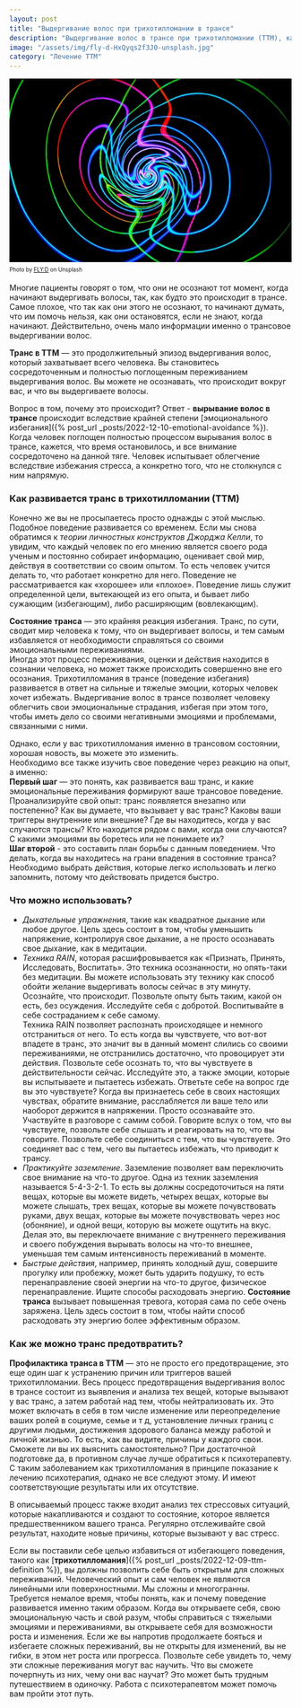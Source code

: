 ```yaml
---
layout: post
title: "Выдергивание волос при трихотилломании в трансе"
description: "Выдергивание волос в трансе при трихотилломании (ТТМ), как развивается, варианты решения проблемы"
image: "/assets/img/fly-d-HxQyqs2f3J0-unsplash.jpg"
category: "Лечение ТТМ"
---
```

<img 
    src="/assets/img/fly-d-HxQyqs2f3J0-unsplash.jpg" 
    alt="Выдергивание волос при трихотилломании в трансе"
    class="mb-0"
/>
<sup><sub>
Photo by <a href="https://unsplash.com/@flyd2069">FLY:D</a> on Unsplash
</sub></sup>

Многие пациенты говорят о том, что они не осознают тот момент, когда начинают выдергивать волосы, так, как будто это происходит в трансе.
Самое плохое, что так как они этого не осознают, то начинают думать, что им помочь нельзя, как они остановятся, если не знают, когда начинают.
Действительно, очень мало информации именно о трансовое выдергивании волос.

**Транс в ТТМ** — это продолжительный эпизод выдергивания волос, который захватывает всего человека. 
Вы становитесь сосредоточенным и полностью поглощенным переживанием выдергивания волос. Вы можете не осознавать, 
что происходит вокруг вас, и что вы выдергиваете волосы.

Вопрос в том, почему это происходит? Ответ - **вырывание волос в трансе** происходит вследствие крайней степени [эмоционального 
избегания]({% post_url _posts/2022-12-10-emotional-avoidance  %}). Когда человек поглощен полностью процессом вырывания волос в трансе, 
кажется, что время остановилось, и все внимание сосредоточено на данной тяге. Человек испытывает облегчение вследствие 
избежания стресса, а конкретно того, что не столкнулся с ним напрямую.

### Как развивается транс в трихотилломании (ТТМ)

Конечно же вы не просыпаетесь просто однажды с этой мыслью. Подобное поведение развивается со временем. 
Если мы снова обратимся к *теории личностных конструктов Джорджа Келли*, то увидим, что каждый человек по его мнению 
является своего рода ученым и постоянно собирает информацию, оценивает свой мир, действуя в соответствии со своим опытом. 
То есть человек учится делать то, что работает конкретно для него. Поведение не рассматривается как «хорошее» или «плохое». 
Поведение лишь служит определенной цели, вытекающей из его опыта, и бывает либо сужающим (избегающим), либо расширяющим (вовлекающим).

**Состояние транса** — это крайняя реакция избегания. Транс, по сути, сводит мир человека к тому, что он выдергивает волосы, 
и тем самым избавляется от необходимости справляться со своими эмоциональными переживаниями.  
Иногда этот процесс переживания, оценки и действия находится в  сознании человека, но может также происходить 
совершенно вне его осознания. Трихотилломания в трансе (поведение избегания) развивается в ответ на сильные и тяжелые эмоции, 
которых человек хочет избежать. Выдергивание волос в трансе позволяет человеку облегчить свои эмоциональные страдания, 
избегая при этом того, чтобы иметь дело со своими негативными эмоциями и проблемами, связанными с ними.

Однако, если у вас трихотилломания именно в трансовом состоянии, хорошая новость, вы можете это изменить.  
Необходимо все также изучить свое поведение через реакцию на опыт, а именно:    
**Первый шаг** — это понять, как развивается ваш транс, и какие эмоциональные переживания формируют ваше трансовое поведение. 
Проанализируйте свой опыт: транс появляется внезапно или постепенно? Как вы думаете, что вызывает у вас транс? 
Каковы ваши триггеры внутренние или внешние? Где вы находитесь, когда у вас случаются трансы? Кто находится рядом 
с вами, когда они случаются? С какими эмоциями вы боретесь или не понимаете их?   
**Шаг второй** - это составить план борьбы с данным поведением. Что делать, когда вы находитесь 
на грани впадения в состояние транса? Необходимо выбрать действия, 
которые легко использовать и легко запомнить, потому что действовать придется быстро.  

### Что можно использовать?
- *Дыхательные упражнения*, такие как квадратное дыхание или любое другое. Цель здесь состоит в том, 
  чтобы уменьшить напряжение, контролируя свое дыхание, а не просто осознавать свое дыхание, как в медитации.
- *Техника RAIN*, которая расшифровывается как «Признать, Принять, Исследовать, Воспитать». Это техника осознанности, 
  но опять-таки без медитации. Вы можете использовать эту технику как способ обойти желание выдергивать волосы сейчас в эту минуту. 
  Осознайте, что происходит. Позвольте опыту быть таким, какой он есть, без осуждения. Исследуйте себя с добротой. Воспитывайте 
  в себе состраданием к себе самому.  
  Техника RAIN позволяет распознать происходящее и немного отстраниться от него. То есть когда вы чувствуете, 
  что вот-вот впадете в транс, это значит вы в данный момент слились со своими переживаниями, не отстранились достаточно, 
  что провоцирует эти действия. Позвольте себе осознать то, что вы чувствуете в действительности сейчас. Исследуйте это, 
  а также эмоции, которые вы испытываете и пытаетесь избежать.
  Ответьте себе на вопрос где вы это чувствуете? Когда вы признаетесь себе в своих настоящих чувствах, обратите 
  внимание, расслабляется ли ваше тело или наоборот держится в напряжении. Просто осознавайте это. Участвуйте в разговоре 
  с самим собой. Говорите вслух о том, что вы чувствуете, позвольте себе слышать и реагировать на то, что вы говорите. 
  Позвольте себе соединиться с тем, что вы чувствуете. Это соединяет вас с тем, чего вы пытаетесь избежать, что приводит к трансу.
- *Практикуйте заземление*. Заземление позволяет вам переключить свое внимание на что-то другое. Одна из техник 
  заземления называется 5-4-3-2-1. То есть вы должны сосредоточиться на пяти вещах, которые вы можете видеть, 
  четырех вещах, которые вы можете слышать, трех вещах, которые вы можете почувствовать руками, двух вещах, 
  которые вы можете почувствовать через нос (обоняние), и одной вещи, которую вы можете ощутить на вкус. Делая это, вы 
  переключаете внимание с внутреннего переживания и своего побуждения вырывать волосы на что-то внешнее, уменьшая тем 
  самым интенсивность переживаний в моменте.
- *Быстрые действия*, например, принять холодный душ, совершите прогулку или пробежку, может быть ударить подушку, 
  то есть перенаправление своей энергии на что-то другое, физическое перенаправление. Ищите способы расходовать энергию.
  **Состояние транса** вызывает повышенная тревога, которая сама по себе очень заряжена. Цель здесь состоит в том, чтобы 
  найти способ расходовать эту  энергию более эффективным образом.

### Как же можно транс предотвратить?

**Профилактика транса в ТТМ** — это не просто его предотвращение, это еще один шаг к устранению причин или триггеров 
вашей трихотилломании. Весь процесс предотвращения выдергивания волос в трансе состоит из выявления и анализа тех вещей, 
которые вызывают у вас транс, а затем работай над тем, чтобы нейтрализовать их. Это  может включать в себя в том числе
изменение или переопределение ваших ролей в социуме, семье и т д, установление личных границ с другими людьми, достижения 
здорового баланса между работой и личной жизнью. То есть, как вы видите, причины у каждого свои. Сможете ли вы их 
выяснить самостоятельно? При достаточной подготовке да, в противном случае лучше обратиться к психотерапевту. 
С таким заболеванием как трихотилломания в принципе показание к лечению психотерапия, однако не все следуют этому. 
И имеют соответствующие результаты или их отсутствие.  

В описываемый процесс также входит анализ тех стрессовых ситуаций, которые накапливаются и создают то состояние,
которое является предшественником вашего транса. Регулярно отслеживайте свой результат, находите новые причины, 
которые вызывают у вас стресс.  

Если вы поставили себе целью избавиться от избегающего поведения, такого как [**трихотилломания**]({% post_url _posts/2022-12-09-ttm-definition  %}),
вы должны позволить себе быть открытым для сложных переживаний. Человеческий опыт и сам человек не являются линейными 
или поверхностными. Мы сложны и многогранны. Требуется немалое время, чтобы понять, как и почему 
поведение развивается именно таким образом. Когда вы 
открываете себя, свою эмоциональную часть и свой разум, чтобы справиться с тяжелыми эмоциями и переживаниями, вы открываете 
себя для возможности роста и изменения. Если же вы напротив продолжаете бояться и избегаете сложных переживаний, 
вы не открыты для изменений, вы не гибки, в этом нет роста или прогресса. Позвольте себе увидеть то, чему эти сложные 
переживания могут вас научить. Что вы сможете почерпнуть из них, чему они вас научат? Это может быть трудным путешествием 
в одиночку. Работа с психотерапевтом может помочь вам пройти этот путь.
